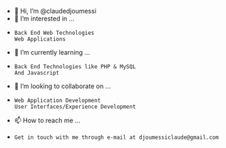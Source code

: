 - 👋 Hi, I’m @claudedjoumessi
- 👀 I’m interested in ...
-     Back End Web Technologies
      Web Applications
- 🌱 I’m currently learning ...
-     Back End Technologies like PHP & MySQL
      And Javascript
- 💞️ I’m looking to collaborate on ...
-     Web Application Development
      User Interfaces/Experience Development
- 📫 How to reach me ...
-     Get in touch with me through e-mail at djoumessiclaude@gmail.com

<!---
claudedjoumessi/claudedjoumessi is a ✨ special ✨ repository because its `README.md` (this file) appears on your GitHub profile.
You can click the Preview link to take a look at your changes.
--->
